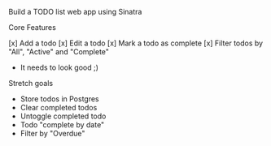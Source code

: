 Build a TODO list web app using Sinatra

Core Features

[x] Add a todo
[x] Edit a todo
[x] Mark a todo as complete
[x] Filter todos by "All", "Active" and "Complete"
- It needs to look good ;)

Stretch goals

- Store todos in Postgres
- Clear completed todos
- Untoggle completed todo
- Todo "complete by date"
- Filter by "Overdue"

